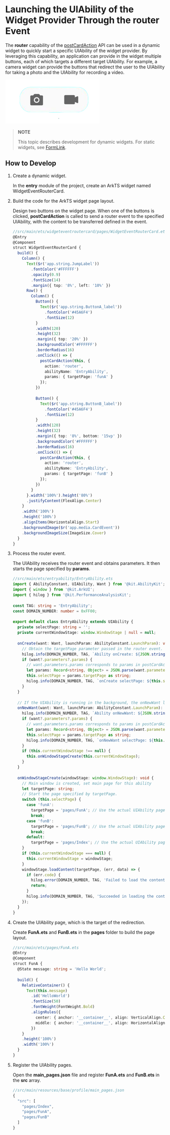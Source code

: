 # Launching the UIAbility of the Widget Provider Through the router Event

The **router** capability of the [postCardAction](../reference/apis-arkui/js-apis-postCardAction.md#postcardaction) API can be used in a dynamic widget to quickly start a specific UIAbility of the widget provider. By leveraging this capability, an application can provide in the widget multiple buttons, each of which targets a different target UIAbility. For example, a camera widget can provide the buttons that redirect the user to the UIAbility for taking a photo and the UIAbility for recording a video.

![WidgerCameraCard](figures/WidgerCameraCard.png)

> **NOTE**
>
> This topic describes development for dynamic widgets. For static widgets, see [FormLink](../reference/apis-arkui/arkui-ts/ts-container-formlink.md).

## How to Develop
1. Create a dynamic widget.

   In the **entry** module of the project, create an ArkTS widget named WidgetEventRouterCard.

2. Build the code for the ArkTS widget page layout.

   Design two buttons on the widget page. When one of the buttons is clicked, **postCardAction** is called to send a router event to the specified UIAbility, with the content to be transferred defined in the event.

    ```ts
    //src/main/ets/widgeteventroutercard/pages/WidgetEventRouterCard.ets
    @Entry
    @Component
    struct WidgetEventRouterCard {
      build() {
        Column() {
          Text($r('app.string.JumpLabel'))
            .fontColor('#FFFFFF')
            .opacity(0.9)
            .fontSize(14)
            .margin({ top: '8%', left: '10%' })
          Row() {
            Column() {
              Button() {
                Text($r('app.string.ButtonA_label'))
                  .fontColor('#45A6F4')
                  .fontSize(12)
              }
              .width(120)
              .height(32)
              .margin({ top: '20%' })
              .backgroundColor('#FFFFFF')
              .borderRadius(16)
              .onClick(() => {
                postCardAction(this, {
                  action: 'router',
                  abilityName: 'EntryAbility',
                  params: { targetPage: 'funA' }
                });
              })
    
              Button() {
                Text($r('app.string.ButtonB_label'))
                  .fontColor('#45A6F4')
                  .fontSize(12)
              }
              .width(120)
              .height(32)
              .margin({ top: '8%', bottom: '15vp' })
              .backgroundColor('#FFFFFF')
              .borderRadius(16)
              .onClick(() => {
                postCardAction(this, {
                  action: 'router',
                  abilityName: 'EntryAbility',
                  params: { targetPage: 'funB' }
                });
              })
            }
          }.width('100%').height('80%')
          .justifyContent(FlexAlign.Center)
        }
        .width('100%')
        .height('100%')
        .alignItems(HorizontalAlign.Start)
        .backgroundImage($r('app.media.CardEvent'))
        .backgroundImageSize(ImageSize.Cover)
      }
    }
    ```

4. Process the router event.

   The UIAbility receives the router event and obtains parameters. It then starts the page specified by **params**.
  
     ```ts
     //src/main/ets/entryability/EntryAbility.ets
     import { AbilityConstant, UIAbility, Want } from '@kit.AbilityKit';
     import { window } from '@kit.ArkUI';
     import { hilog } from '@kit.PerformanceAnalysisKit';
     
     const TAG: string = 'EntryAbility';
     const DOMAIN_NUMBER: number = 0xFF00;
   
     export default class EntryAbility extends UIAbility {
       private selectPage: string = '';
       private currentWindowStage: window.WindowStage | null = null;
     
       onCreate(want: Want, launchParam: AbilityConstant.LaunchParam): void {
         // Obtain the targetPage parameter passed in the router event.
         hilog.info(DOMAIN_NUMBER, TAG, `Ability onCreate: ${JSON.stringify(want?.parameters)}`);
         if (want?.parameters?.params) {
           // want.parameters.params corresponds to params in postCardAction().
           let params: Record<string, Object> = JSON.parse(want.parameters.params as string);
           this.selectPage = params.targetPage as string;
           hilog.info(DOMAIN_NUMBER, TAG, `onCreate selectPage: ${this.selectPage}`);
         }
       }
     
       // If the UIAbility is running in the background, the onNewWant lifecycle callback is triggered after the router event is received.
       onNewWant(want: Want, launchParam: AbilityConstant.LaunchParam): void {
         hilog.info(DOMAIN_NUMBER, TAG, `Ability onNewWant: ${JSON.stringify(want?.parameters)}`);
         if (want?.parameters?.params) {
           // want.parameters.params corresponds to params in postCardAction().
           let params: Record<string, Object> = JSON.parse(want.parameters.params as string);
           this.selectPage = params.targetPage as string;
           hilog.info(DOMAIN_NUMBER, TAG, `onNewWant selectPage: ${this.selectPage}`);
         }
         if (this.currentWindowStage !== null) {
           this.onWindowStageCreate(this.currentWindowStage);
         }
       }
     
       onWindowStageCreate(windowStage: window.WindowStage): void {
         // Main window is created, set main page for this ability
         let targetPage: string;
         // Start the page specified by targetPage.
         switch (this.selectPage) {
           case 'funA':
             targetPage = 'pages/FunA'; // Use the actual UIAbility page path.
             break;
           case 'funB':
             targetPage = 'pages/FunB'; // Use the actual UIAbility page path.
             break;
           default:
             targetPage = 'pages/Index'; // Use the actual UIAbility page path.
         }
         if (this.currentWindowStage === null) {
           this.currentWindowStage = windowStage;
         }
         windowStage.loadContent(targetPage, (err, data) => {
           if (err.code) {
             hilog.error(DOMAIN_NUMBER, TAG, 'Failed to load the content. Cause: %{public}s', JSON.stringify(err) ?? '');
             return;
           }
           hilog.info(DOMAIN_NUMBER, TAG, 'Succeeded in loading the content. Data: %{public}s', JSON.stringify(data) ?? '');
         });
       }
     }
     ```
5. Create the UIAbility page, which is the target of the redirection.

   Create **FunA.ets** and **FunB.ets** in the **pages** folder to build the page layout.

    ```ts
   //src/main/ets/pages/FunA.ets
    @Entry
    @Component
    struct FunA {
      @State message: string = 'Hello World';
    
      build() {
        RelativeContainer() {
          Text(this.message)
            .id('HelloWorld')
            .fontSize(50)
            .fontWeight(FontWeight.Bold)
            .alignRules({
              center: { anchor: '__container__', align: VerticalAlign.Center },
              middle: { anchor: '__container__', align: HorizontalAlign.Center }
            })
        }
        .height('100%')
        .width('100%')
      }
    }
    ```

6. Register the UIAbility pages.

   Open the **main_pages.json** file and register **FunA.ets** and **FunB.ets** in the **src** array.
   ```ts
   //src/main/resources/base/profile/main_pages.json
   {
     "src": [
       "pages/Index",
       "pages/FunA",
       "pages/FunB"
     ]
   }
   ```
